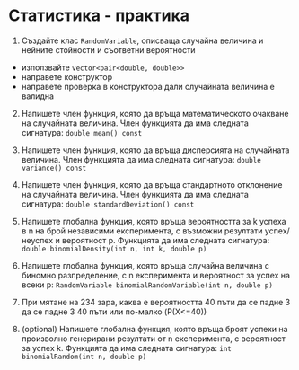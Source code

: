 # Статистика - практика

1. Създайте клас `RandomVariable`, описваща случайна величина и нейните стойности и съответни вероятности
* използвайте `vector<pair<double, double>>`
* направете конструктор
* направете проверка в конструктора дали случайната величина е валидна

2. Напишете член функция, която да връща математическото очакване на случайната величина.
Член функцията да има следната сигнатура:
`double mean() const`
 
3. Напишете член функция, която да връща дисперсията на случайната величина.
Член функцията да има следната сигнатура:
`double variance() const`


4. Напишете член функция, която да връща стандартното отклонение на случайната величина.
Член функцията да има следната сигнатура:
`double standardDeviation() const`


5. Напишете глобална функция, която връща вероятността за k успеха в n на брой независими експеримента, с възможни резултати успех/неуспех и вероятност p.
Функцията да има следната сигнатура:
`double binomialDensity(int n, int k, double p)`

6. Напишете глобална функция, която връща случайна величина с биномно разпределение, с n експеримента и вероятност за успех на всеки p:
`RandomVariable binomialRandomVariable(int n, double p)`

7. При мятане на 234 зара, каква е вероятността 
40 пъти да се падне 3
да се падне 3 40 пъти или по-малко (P(X<=40))

8. (optional) Напишете глобална функция, която връща броят успехи на произволно генерирани резултати от n експеримента, с вероятност за успех k.
Функцията да има следната сигнатура:
`int binomialRandom(int n, double p)`
